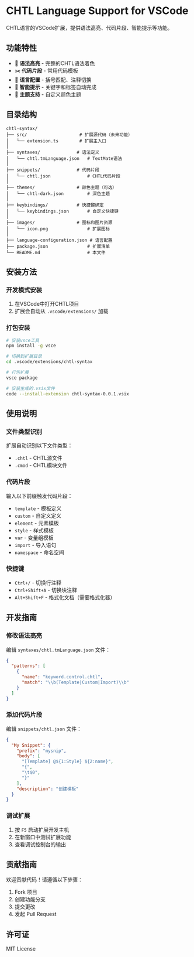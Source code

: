 # CHTL Language Support for VSCode

CHTL语言的VSCode扩展，提供语法高亮、代码片段、智能提示等功能。

## 功能特性

- 🎨 **语法高亮** - 完整的CHTL语法着色
- ✂️ **代码片段** - 常用代码模板
- 🔧 **语言配置** - 括号匹配、注释切换
- 🎯 **智能提示** - 关键字和标签自动完成
- 🎨 **主题支持** - 自定义颜色主题

## 目录结构

```
chtl-syntax/
├── src/                    # 扩展源代码（未来功能）
│   └── extension.ts        # 扩展主入口
│
├── syntaxes/              # 语法定义
│   └── chtl.tmLanguage.json   # TextMate语法
│
├── snippets/              # 代码片段
│   └── chtl.json              # CHTL代码片段
│
├── themes/                # 颜色主题（可选）
│   └── chtl-dark.json         # 深色主题
│
├── keybindings/           # 快捷键绑定
│   └── keybindings.json       # 自定义快捷键
│
├── images/                # 图标和图片资源
│   └── icon.png               # 扩展图标
│
├── language-configuration.json # 语言配置
├── package.json               # 扩展清单
└── README.md                  # 本文件
```

## 安装方法

### 开发模式安装

1. 在VSCode中打开CHTL项目
2. 扩展会自动从 `.vscode/extensions/` 加载

### 打包安装

```bash
# 安装vsce工具
npm install -g vsce

# 切换到扩展目录
cd .vscode/extensions/chtl-syntax

# 打包扩展
vsce package

# 安装生成的.vsix文件
code --install-extension chtl-syntax-0.0.1.vsix
```

## 使用说明

### 文件类型识别

扩展自动识别以下文件类型：
- `.chtl` - CHTL源文件
- `.cmod` - CHTL模块文件

### 代码片段

输入以下前缀触发代码片段：

- `template` - 模板定义
- `custom` - 自定义定义
- `element` - 元素模板
- `style` - 样式模板
- `var` - 变量组模板
- `import` - 导入语句
- `namespace` - 命名空间

### 快捷键

- `Ctrl+/` - 切换行注释
- `Ctrl+Shift+A` - 切换块注释
- `Alt+Shift+F` - 格式化文档（需要格式化器）

## 开发指南

### 修改语法高亮

编辑 `syntaxes/chtl.tmLanguage.json` 文件：

```json
{
  "patterns": [
    {
      "name": "keyword.control.chtl",
      "match": "\\b(Template|Custom|Import)\\b"
    }
  ]
}
```

### 添加代码片段

编辑 `snippets/chtl.json` 文件：

```json
{
  "My Snippet": {
    "prefix": "mysnip",
    "body": [
      "[Template] @${1:Style} ${2:name}",
      "{",
      "\t$0",
      "}"
    ],
    "description": "创建模板"
  }
}
```

### 调试扩展

1. 按 `F5` 启动扩展开发主机
2. 在新窗口中测试扩展功能
3. 查看调试控制台的输出

## 贡献指南

欢迎贡献代码！请遵循以下步骤：

1. Fork 项目
2. 创建功能分支
3. 提交更改
4. 发起 Pull Request

## 许可证

MIT License